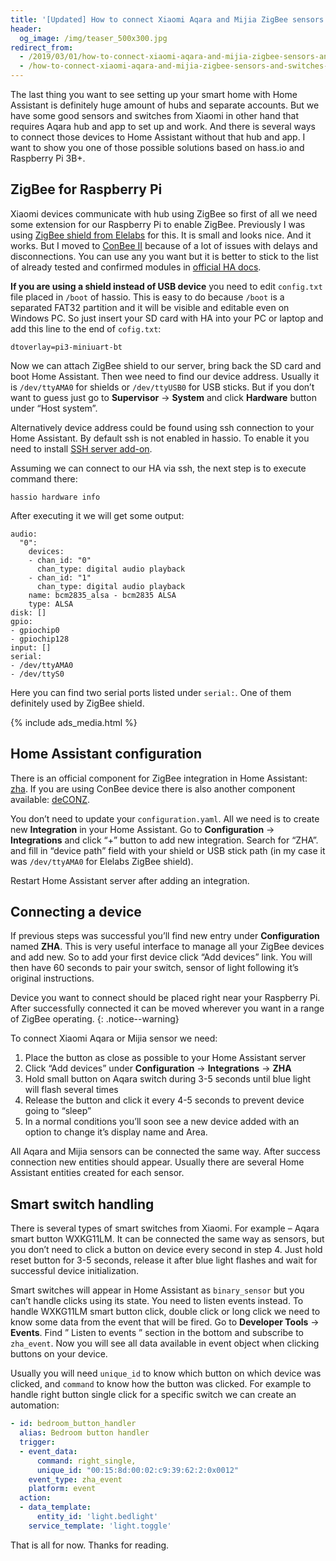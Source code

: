 ```yaml
---
title: '[Updated] How to connect Xiaomi Aqara and Mijia ZigBee sensors and switches to Home Assistant without hub'
header:
  og_image: /img/teaser_500x300.jpg
redirect_from:
  - /2019/03/01/how-to-connect-xiaomi-aqara-and-mijia-zigbee-sensors-and-switches-to-home-assistant-without-hub
  - /how-to-connect-xiaomi-aqara-and-mijia-zigbee-sensors-and-switches-to-home-assistant-without-hub
---
```


The last thing you want to see setting up your smart home with Home Assistant is definitely huge amount of hubs and separate accounts. But we have some good sensors and switches from Xiaomi in other hand that requires Aqara hub and app to set up and work. And there is several ways to connect those devices to Home Assistant without that hub and app. I want to show you one of those possible solutions based on hass.io and Raspberry Pi 3B+.

## ZigBee for Raspberry Pi

Xiaomi devices communicate with hub using ZigBee so first of all we need some extension for our Raspberry Pi to enable ZigBee. Previously I was using [ZigBee shield from Elelabs](https://elelabs.com/products/elelabs_zigbee_shield.html) for this. It is small and looks nice. And it works. But I moved to [ConBee II](https://www.phoscon.de/en/conbee2) because of a lot of issues with delays and disconnections. You can use any you want but it is better to stick to the list of already tested and confirmed modules in [official HA docs](https://www.home-assistant.io/components/zha/).

**If you are using a shield instead of USB device** you need to edit `config.txt` file placed in `/boot` of hassio. This is easy to do because `/boot` is a separated FAT32 partition and it will be visible and editable even on Windows PC. So just insert your SD card with HA into your PC or laptop and add this line to the end of `cofig.txt`:

```
dtoverlay=pi3-miniuart-bt
```

Now we can attach ZigBee shield to our server, bring back the SD card and boot Home Assistant. Then wee need to find our device address. Usually it is `/dev/ttyAMA0` for shields or `/dev/ttyUSB0` for USB sticks. But if you don’t want to guess just go to **Supervisor** -> **System** and click **Hardware** button under “Host system”.

Alternatively device address could be found using ssh connection to your Home Assistant. By default ssh is not enabled in hassio. To enable it you need to install [SSH server add-on](https://www.home-assistant.io/addons/ssh/).

Assuming we can connect to our HA via ssh, the next step is to execute command there:

```
hassio hardware info
```

After executing it we will get some output:

```
audio:
  "0":
    devices:
    - chan_id: "0"
      chan_type: digital audio playback
    - chan_id: "1"
      chan_type: digital audio playback
    name: bcm2835_alsa - bcm2835 ALSA
    type: ALSA
disk: []
gpio:
- gpiochip0
- gpiochip128
input: []
serial:
- /dev/ttyAMA0
- /dev/ttyS0
```

Here you can find two serial ports listed under `serial:`. One of them definitely used by ZigBee shield.

{% include ads_media.html %}

## Home Assistant configuration

There is an official component for ZigBee integration in Home Assistant: [zha](https://www.home-assistant.io/components/zha/). If you are using ConBee device there is also another component available: [deCONZ](https://www.home-assistant.io/integrations/deconz/).

You don’t need to update your `configuration.yaml`. All we need is to create new **Integration** in your Home Assistant. Go to **Configuration** -> **Integrations** and click “+” button to add new integration. Search for “ZHA”. and fill in “device path” field with your shield or USB stick path (in my case it was `/dev/ttyAMA0` for Elelabs ZigBee shield).

Restart Home Assistant server after adding an integration.

## Connecting a device

If previous steps was successful you’ll find new entry under **Configuration** named **ZHA**. This is very useful interface to manage all your ZigBee devices and add new. So to add your first device click “Add devices” link. You will then have 60 seconds to pair your switch, sensor of light following it’s original instructions.

Device you want to connect should be placed right near your Raspberry Pi. After successfully connected it can be moved wherever you want in a range of ZigBee operating.
{: .notice--warning}

To connect Xiaomi Aqara or Mijia sensor we need:

1. Place the button as close as possible to your Home Assistant server
2. Click “Add devices” under **Configuration** -> **Integrations** -> **ZHA**
3. Hold small button on Aqara switch during 3-5 seconds until blue light will flash several times
4. Release the button and click it every 4-5 seconds to prevent device going to “sleep”
5. In a normal conditions you’ll soon see a new device added with an option to change it’s display name and Area.

All Aqara and Mijia sensors can be connected the same way. After success connection new entities should appear. Usually there are several Home Assistant entities created for each sensor.

## Smart switch handling

There is several types of smart switches from Xiaomi. For example – Aqara smart button WXKG11LM. It can be connected the same way as sensors, but you don’t need to click a button on device every second in step 4. Just hold reset button for 3-5 seconds, release it after blue light flashes and wait for successful device initialization.

Smart switches will appear in Home Assistant as `binary_sensor` but you can’t handle clicks using its state. You need to listen events instead. To handle WXKG11LM smart button click, double click or long click we need to know some data from the event that will be fired. Go to **Developer Tools** -> **Events**. Find ” Listen to events ” section in the bottom and subscribe to `zha_event`. Now you will see all data available in event object when clicking buttons on your device.

Usually you will need `unique_id` to know which button on which device was clicked, and `command` to know how the button was clicked. For example to handle right button single click for a specific switch we can create an automation:

```yaml
- id: bedroom_button_handler
  alias: Bedroom button handler
  trigger:
  - event_data:
      command: right_single,
      unique_id: "00:15:8d:00:02:c9:39:62:2:0x0012"
    event_type: zha_event
    platform: event
  action:
  - data_template:
      entity_id: 'light.bedlight'
    service_template: 'light.toggle'
```

That is all for now. Thanks for reading.